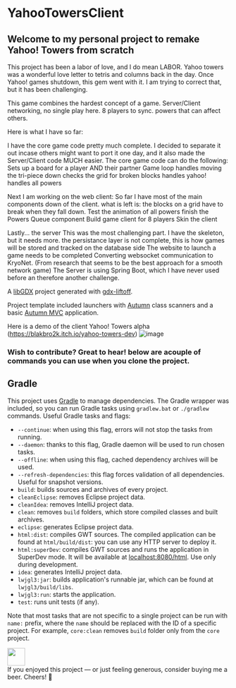 # YahooTowersClient
## Welcome to my personal project to remake Yahoo! Towers from scratch
This project has been a labor of love, and I do mean LABOR.  Yahoo towers was a wonderful love letter to tetris and columns back in the day.
Once Yahoo! games shutdown, this gem went with it.  I am trying to correct that, but it has been challenging.

This game combines the hardest concept of a game.
Server/Client networking, no single play here.
8 players to sync.
powers that can affect others.

Here is what I have so far:

I have the core game code pretty much complete.  I decided to separate it out incase others might want to port it one day, and it also made the Server/Client code MUCH easier.
The core game code can do the following:
Sets up a board for a player AND their partner
Game loop handles moving the tri-piece down
checks the grid for broken blocks
handles yahoo!
handles all powers

Next I am working on the web client:
So far I have most of the main components down of the client.
what is left is:
the blocks on a grid have to break when they fall down.
Test the animation of all powers
finish the Powers Queue component
Build game client for 8 players
Skin the client

Lastly...  the server
This was the most challenging part.
I have the skeleton, but it needs more.
the persistance layer is not complete, this is how games will be stored and tracked on the database side
The website to launch a game needs to be completed
Converting websocket communication to KryoNet.  (From research that seems to be the best approach for a smooth network game)
The Server is using Spring Boot, which I have never used before an therefore another challenge.


A [libGDX](https://libgdx.com/) project generated with [gdx-liftoff](https://github.com/tommyettinger/gdx-liftoff).

Project template included launchers with [Autumn](https://github.com/crashinvaders/gdx-lml/tree/master/autumn) class scanners and a basic [Autumn MVC](https://github.com/czyzby/gdx-lml/tree/master/mvc) application.

Here is a demo of the client
Yahoo! Towers alpha (https://blakbro2k.itch.io/yahoo-towers-dev)
![image](https://github.com/blakbro2k/YahooTowersWebClient/assets/3727243/0fe49548-8e94-480f-adce-945559b2d72d)

### Wish to contribute? Great to hear! below are acouple of commands you can use when you clone the project.
## Gradle

This project uses [Gradle](http://gradle.org/) to manage dependencies.
The Gradle wrapper was included, so you can run Gradle tasks using `gradlew.bat` or `./gradlew` commands.
Useful Gradle tasks and flags:

- `--continue`: when using this flag, errors will not stop the tasks from running.
- `--daemon`: thanks to this flag, Gradle daemon will be used to run chosen tasks.
- `--offline`: when using this flag, cached dependency archives will be used.
- `--refresh-dependencies`: this flag forces validation of all dependencies. Useful for snapshot versions.
- `build`: builds sources and archives of every project.
- `cleanEclipse`: removes Eclipse project data.
- `cleanIdea`: removes IntelliJ project data.
- `clean`: removes `build` folders, which store compiled classes and built archives.
- `eclipse`: generates Eclipse project data.
- `html:dist`: compiles GWT sources. The compiled application can be found at `html/build/dist`: you can use any HTTP server to deploy it.
- `html:superDev`: compiles GWT sources and runs the application in SuperDev mode. It will be available at [localhost:8080/html](http://localhost:8080/html). Use only during development.
- `idea`: generates IntelliJ project data.
- `lwjgl3:jar`: builds application's runnable jar, which can be found at `lwjgl3/build/libs`.
- `lwjgl3:run`: starts the application.
- `test`: runs unit tests (if any).

Note that most tasks that are not specific to a single project can be run with `name:` prefix, where the `name` should be replaced with the ID of a specific project.
For example, `core:clean` removes `build` folder only from the `core` project.


<a href="https://www.paypal.com/donate/?hosted_button_id=Q3B297GYMH6DQ"><img src="https://www.paypalobjects.com/en_US/i/btn/btn_donate_LG.gif" height="40"></a>  
If you enjoyed this project — or just feeling generous, consider buying me a beer. Cheers! :beers:
